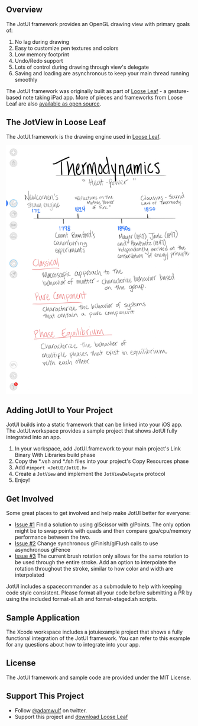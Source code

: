## Overview

The JotUI framework provides an OpenGL drawing view with primary goals of:

1. No lag during drawing
2. Easy to customize pen textures and colors
3. Low memory footprint
4. Undo/Redo support
5. Lots of control during drawing through view's delegate
6.  Saving and loading are asynchronous to keep your main thread running smoothly

The JotUI framework was originally built as part of [Loose Leaf](http://getlooseleaf.com) - a gesture-based note taking iPad app. More of pieces and frameworks from Loose Leaf are also [available as open source](https://getlooseleaf.com/opensource/).


## The JotView in Loose Leaf

The JotUI.framework is the drawing engine used in [Loose Leaf](http://getlooseleaf.com).

![example.jpg](example.png)


## Adding JotUI to Your Project

JotUI builds into a static framework that can be linked into your iOS app. The JotUI.workspace provides a sample project that shows JotUI fully integrated into an app.

1. In your workspace, add JotUI.framework to your main project's Link Binary With Libraries build phase
2. Copy the *.vsh and *.fsh files into your project's Copy Resources phase
3. Add `#import <JotUI/JotUI.h>`
4. Create a `JotView` and implement the `JotViewDelegate` protocol
5. Enjoy!


## Get Involved

Some great places to get involved and help make JotUI better for everyone:

 - [Issue #1](https://github.com/adamwulf/JotUI/issues/1) Find a solution to using glScissor with glPoints. The only option might be to swap points with quads and then compare gpu/cpu/memory performance between the two.
 - [Issue #2](https://github.com/adamwulf/JotUI/issues/2) Change synchronous glFinish/glFlush calls to use asynchronous glFence
 - [Issue #3](https://github.com/adamwulf/JotUI/issues/3) The current brush rotation only allows for the same rotation to be used through the entire stroke. Add an option to interpolate the rotation throughout the stroke, similar to how color and width are interpolated

JotUI includes a spacecommander as a submodule to help with keeping code style consistent. Please format all your code before submitting a PR by using the included format-all.sh and format-staged.sh scripts.


## Sample Application
The Xcode workspace includes a jotuiexample project that shows a fully functional integration of the JotUI framework. You can refer to this example for any questions about how to integrate into your app.


## License
The JotUI framework and sample code are provided under the MIT License.


## Support This Project
 - Follow [@adamwulf](http://twitter.com/adamwulf) on twitter.
 - Support this project and [download Loose Leaf](https://itunes.apple.com/us/app/loose-leaf/id625659452?mt=8&uo=4&at=10lNUI)
